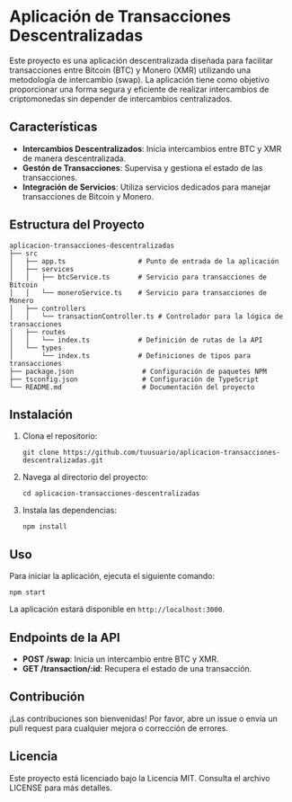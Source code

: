 # Aplicación de Transacciones Descentralizadas

Este proyecto es una aplicación descentralizada diseñada para facilitar transacciones entre Bitcoin (BTC) y Monero (XMR) utilizando una metodología de intercambio (swap). La aplicación tiene como objetivo proporcionar una forma segura y eficiente de realizar intercambios de criptomonedas sin depender de intercambios centralizados.

## Características

- **Intercambios Descentralizados**: Inicia intercambios entre BTC y XMR de manera descentralizada.
- **Gestón de Transacciones**: Supervisa y gestiona el estado de las transacciones.
- **Integración de Servicios**: Utiliza servicios dedicados para manejar transacciones de Bitcoin y Monero.

## Estructura del Proyecto

```
aplicacion-transacciones-descentralizadas
├── src
│   ├── app.ts                  # Punto de entrada de la aplicación
│   ├── services
│   │   ├── btcService.ts       # Servicio para transacciones de Bitcoin
│   │   └── moneroService.ts    # Servicio para transacciones de Monero
│   ├── controllers
│   │   └── transactionController.ts # Controlador para la lógica de transacciones
│   ├── routes
│   │   └── index.ts            # Definición de rutas de la API
│   └── types
│       └── index.ts            # Definiciones de tipos para transacciones
├── package.json                 # Configuración de paquetes NPM
├── tsconfig.json                # Configuración de TypeScript
└── README.md                    # Documentación del proyecto
```

## Instalación

1. Clona el repositorio:
   ```
   git clone https://github.com/tuusuario/aplicacion-transacciones-descentralizadas.git
   ```

2. Navega al directorio del proyecto:
   ```
   cd aplicacion-transacciones-descentralizadas
   ```

3. Instala las dependencias:
   ```
   npm install
   ```

## Uso

Para iniciar la aplicación, ejecuta el siguiente comando:

```
npm start
```

La aplicación estará disponible en `http://localhost:3000`.

## Endpoints de la API

- **POST /swap**: Inicia un intercambio entre BTC y XMR.
- **GET /transaction/:id**: Recupera el estado de una transacción.

## Contribución

¡Las contribuciones son bienvenidas! Por favor, abre un issue o envía un pull request para cualquier mejora o corrección de errores.

## Licencia

Este proyecto está licenciado bajo la Licencia MIT. Consulta el archivo LICENSE para más detalles.

